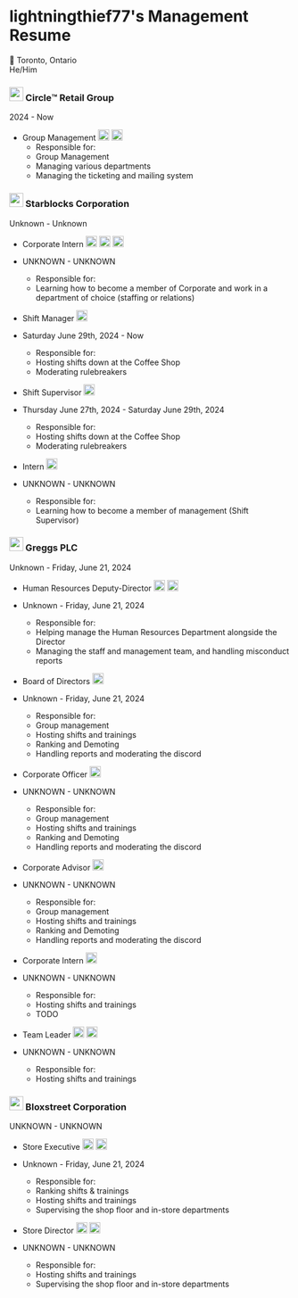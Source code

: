 # lightningthief77's Management Resume
🍁 Toronto, Ontario  
He/Him

### <img src="https://github.com/lightningthief77/lightning-resume/assets/131876425/80549d67-b58f-4ec0-9ebe-4300e98b70e2" width="25" height="25"> Circle™️ Retail Group
2024 - Now  

* Group Management <img src="https://github.com/lightningthief77/lightning-resume/assets/131876425/d0537104-ed7a-4314-bbb8-329711fed557" width="20" height="20"> <img src="https://github.com/lightningthief77/lightning-resume/assets/131876425/92382f8b-16ca-408c-bc66-baddc5133b6c" width="20" height="20">
  * Responsible for:
  * Group Management
  * Managing various departments
  * Managing the ticketing and mailing system

### <img src="https://github.com/lightningthief77/lightning-resume/assets/131876425/d6d9e0df-ac68-466b-9d27-468ddb3b316c" width="25" height="25"> Starblocks Corporation
Unknown - Unknown  

* Corporate Intern <img src="https://github.com/lightningthief77/lightning-resume/assets/131876425/d0537104-ed7a-4314-bbb8-329711fed557" width="20" height="20"> <img src="https://github.com/lightningthief77/lightning-resume/assets/131876425/b4309ecb-354d-4be9-b2f0-647e19987c72" width="20" height="20"> <img src="https://github.com/lightningthief77/lightning-resume/assets/131876425/016c09e0-2d44-4ee9-9f61-e400c00a9a67" width="20" height="20">
* UNKNOWN - UNKNOWN
  * Responsible for:
  * Learning how to become a member of Corporate and work in a department of choice (staffing or relations)

* Shift Manager <img src="https://github.com/lightningthief77/lightning-resume/assets/131876425/d0537104-ed7a-4314-bbb8-329711fed557" width="20" height="20">
* Saturday June 29th, 2024 - Now
  * Responsible for:
  * Hosting shifts down at the Coffee Shop
  * Moderating rulebreakers

* Shift Supervisor <img src="https://github.com/lightningthief77/lightning-resume/assets/131876425/d0537104-ed7a-4314-bbb8-329711fed557" width="20" height="20">
* Thursday June 27th, 2024 - Saturday June 29th, 2024
  * Responsible for:
  * Hosting shifts down at the Coffee Shop
  * Moderating rulebreakers

* Intern <img src="https://github.com/lightningthief77/lightning-resume/assets/131876425/c6df08f1-d7e9-4973-a694-3a868fa03870" width="20" height="20">
* UNKNOWN - UNKNOWN
  * Responsible for:
  * Learning how to become a member of management (Shift Supervisor)

### <img src="https://github.com/lightningthief77/lightning-resume/assets/131876425/a0a1de31-d663-4556-9f4a-5bd316057d7c" width="25" height="25"> Greggs PLC
Unknown - Friday, June 21, 2024  

* Human Resources Deputy-Director <img src="https://github.com/lightningthief77/lightning-resume/assets/131876425/b4309ecb-354d-4be9-b2f0-647e19987c72" width="20" height="20"> <img src="https://github.com/lightningthief77/lightning-resume/assets/131876425/016c09e0-2d44-4ee9-9f61-e400c00a9a67" width="20" height="20">
* Unknown - Friday, June 21, 2024
  * Responsible for:
  * Helping manage the Human Resources Department alongside the Director
  * Managing the staff and management team, and handling misconduct reports

* Board of Directors <img src="https://github.com/lightningthief77/lightning-resume/assets/131876425/bc5d1b7a-ece2-4238-baae-109fbcedf7af" width="20" height="20">
* Unknown - Friday, June 21, 2024
  * Responsible for:
  * Group management
  * Hosting shifts and trainings
  * Ranking and Demoting
  * Handling reports and moderating the discord

* Corporate Officer <img src="https://github.com/lightningthief77/lightning-resume/assets/131876425/bc5d1b7a-ece2-4238-baae-109fbcedf7af" width="20" height="20">
* UNKNOWN - UNKNOWN
  * Responsible for:
  * Group management
  * Hosting shifts and trainings
  * Ranking and Demoting
  * Handling reports and moderating the discord
 
* Corporate Advisor <img src="https://github.com/lightningthief77/lightning-resume/assets/131876425/bc5d1b7a-ece2-4238-baae-109fbcedf7af" width="20" height="20">
* UNKNOWN - UNKNOWN
  * Responsible for:
  * Group management
  * Hosting shifts and trainings
  * Ranking and Demoting
  * Handling reports and moderating the discord

* Corporate Intern <img src="https://github.com/lightningthief77/lightning-resume/assets/131876425/bc5d1b7a-ece2-4238-baae-109fbcedf7af" width="20" height="20">
* UNKNOWN - UNKNOWN
  * Responsible for:
  * Hosting shifts and trainings
  * TODO

* Team Leader <img src="https://github.com/lightningthief77/lightning-resume/assets/131876425/d0537104-ed7a-4314-bbb8-329711fed557" width="20" height="20"> <img src="https://github.com/lightningthief77/lightning-resume/assets/131876425/f5f69adf-910e-4da9-a26a-e3c6192d248e" width="20" height="20">
* UNKNOWN - UNKNOWN
  * Responsible for:
  * Hosting shifts and trainings

### <img src="https://github.com/lightningthief77/lightning-resume/assets/131876425/189a84be-2b11-44e5-8440-0bbc7aab431b" width="25" height="25"> Bloxstreet Corporation
UNKNOWN - UNKNOWN

* Store Executive <img src="https://github.com/lightningthief77/lightning-resume/assets/131876425/bc5d1b7a-ece2-4238-baae-109fbcedf7af" width="20" height="20"> <img src="https://github.com/lightningthief77/lightning-resume/assets/131876425/f5f69adf-910e-4da9-a26a-e3c6192d248e" width="20" height="20">
* Unknown - Friday, June 21, 2024
  * Responsible for:
  * Ranking shifts & trainings
  * Hosting shifts and trainings
  * Supervising the shop floor and in-store departments

* Store Director <img src="https://github.com/lightningthief77/lightning-resume/assets/131876425/bc5d1b7a-ece2-4238-baae-109fbcedf7af" width="20" height="20"> <img src="https://github.com/lightningthief77/lightning-resume/assets/131876425/f5f69adf-910e-4da9-a26a-e3c6192d248e" width="20" height="20">
* UNKNOWN - UNKNOWN
  * Responsible for:
  * Hosting shifts and trainings
  * Supervising the shop floor and in-store departments
